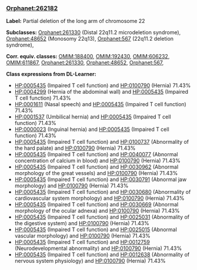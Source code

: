 
### [Orphanet:262182](http://www.orpha.net/ORDO/Orphanet_262182)
**Label:** Partial deletion of the long arm of chromosome 22

**Subclasses:** [Orphanet:261330](http://www.orpha.net/ORDO/Orphanet_261330) (Distal 22q11.2 microdeletion syndrome), [Orphanet:48652](http://www.orpha.net/ORDO/Orphanet_48652) (Monosomy 22q13), [Orphanet:567](http://www.orpha.net/ORDO/Orphanet_567) (22q11.2 deletion syndrome), 

**Corr. equiv. classes:** [OMIM:188400](http://purl.obolibrary.org/obo/OMIM_188400), [OMIM:192430](http://purl.obolibrary.org/obo/OMIM_192430), [OMIM:606232](http://purl.obolibrary.org/obo/OMIM_606232), [OMIM:611867](http://purl.obolibrary.org/obo/OMIM_611867), [Orphanet:261330](http://www.orpha.net/ORDO/Orphanet_261330), [Orphanet:48652](http://www.orpha.net/ORDO/Orphanet_48652), [Orphanet:567](http://www.orpha.net/ORDO/Orphanet_567), 

**Class expressions from DL-Learner:**

- [HP:0005435](http://purl.obolibrary.org/obo/HP_0005435) (Impaired T cell function) and [HP:0100790](http://purl.obolibrary.org/obo/HP_0100790) (Hernia) 71.43%
- [HP:0004299](http://purl.obolibrary.org/obo/HP_0004299) (Hernia of the abdominal wall) and [HP:0005435](http://purl.obolibrary.org/obo/HP_0005435) (Impaired T cell function) 71.43%
- [HP:0001611](http://purl.obolibrary.org/obo/HP_0001611) (Nasal speech) and [HP:0005435](http://purl.obolibrary.org/obo/HP_0005435) (Impaired T cell function) 71.43%
- [HP:0001537](http://purl.obolibrary.org/obo/HP_0001537) (Umbilical hernia) and [HP:0005435](http://purl.obolibrary.org/obo/HP_0005435) (Impaired T cell function) 71.43%
- [HP:0000023](http://purl.obolibrary.org/obo/HP_0000023) (Inguinal hernia) and [HP:0005435](http://purl.obolibrary.org/obo/HP_0005435) (Impaired T cell function) 71.43%
- [HP:0005435](http://purl.obolibrary.org/obo/HP_0005435) (Impaired T cell function) and [HP:0100737](http://purl.obolibrary.org/obo/HP_0100737) (Abnormality of the hard palate) and [HP:0100790](http://purl.obolibrary.org/obo/HP_0100790) (Hernia) 71.43%
- [HP:0005435](http://purl.obolibrary.org/obo/HP_0005435) (Impaired T cell function) and [HP:0040077](http://purl.obolibrary.org/obo/HP_0040077) (Abnormal concentration of calcium in blood) and [HP:0100790](http://purl.obolibrary.org/obo/HP_0100790) (Hernia) 71.43%
- [HP:0005435](http://purl.obolibrary.org/obo/HP_0005435) (Impaired T cell function) and [HP:0030962](http://purl.obolibrary.org/obo/HP_0030962) (Abnormal morphology of the great vessels) and [HP:0100790](http://purl.obolibrary.org/obo/HP_0100790) (Hernia) 71.43%
- [HP:0005435](http://purl.obolibrary.org/obo/HP_0005435) (Impaired T cell function) and [HP:0030791](http://purl.obolibrary.org/obo/HP_0030791) (Abnormal jaw morphology) and [HP:0100790](http://purl.obolibrary.org/obo/HP_0100790) (Hernia) 71.43%
- [HP:0005435](http://purl.obolibrary.org/obo/HP_0005435) (Impaired T cell function) and [HP:0030680](http://purl.obolibrary.org/obo/HP_0030680) (Abnormality of cardiovascular system morphology) and [HP:0100790](http://purl.obolibrary.org/obo/HP_0100790) (Hernia) 71.43%
- [HP:0005435](http://purl.obolibrary.org/obo/HP_0005435) (Impaired T cell function) and [HP:0030669](http://purl.obolibrary.org/obo/HP_0030669) (Abnormal morphology of the ocular adnexa) and [HP:0100790](http://purl.obolibrary.org/obo/HP_0100790) (Hernia) 71.43%
- [HP:0005435](http://purl.obolibrary.org/obo/HP_0005435) (Impaired T cell function) and [HP:0025031](http://purl.obolibrary.org/obo/HP_0025031) (Abnormality of the digestive system) and [HP:0100790](http://purl.obolibrary.org/obo/HP_0100790) (Hernia) 71.43%
- [HP:0005435](http://purl.obolibrary.org/obo/HP_0005435) (Impaired T cell function) and [HP:0025015](http://purl.obolibrary.org/obo/HP_0025015) (Abnormal vascular morphology) and [HP:0100790](http://purl.obolibrary.org/obo/HP_0100790) (Hernia) 71.43%
- [HP:0005435](http://purl.obolibrary.org/obo/HP_0005435) (Impaired T cell function) and [HP:0012759](http://purl.obolibrary.org/obo/HP_0012759) (Neurodevelopmental abnormality) and [HP:0100790](http://purl.obolibrary.org/obo/HP_0100790) (Hernia) 71.43%
- [HP:0005435](http://purl.obolibrary.org/obo/HP_0005435) (Impaired T cell function) and [HP:0012638](http://purl.obolibrary.org/obo/HP_0012638) (Abnormality of nervous system physiology) and [HP:0100790](http://purl.obolibrary.org/obo/HP_0100790) (Hernia) 71.43%


